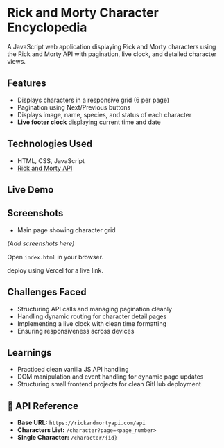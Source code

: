 # Rick and Morty Character Encyclopedia

A JavaScript web application displaying Rick and Morty characters using the Rick and Morty API with pagination, live clock, and detailed character views.

##  Features
- Displays characters in a responsive grid (6 per page)
- Pagination using Next/Previous buttons
- Displays image, name, species, and status of each character
- **Live footer clock** displaying current time and date

## Technologies Used
- HTML, CSS, JavaScript
- [Rick and Morty API](https://rickandmortyapi.com/)

## Live Demo


## Screenshots
- Main page showing character grid

*(Add screenshots here)*


Open `index.html` in your browser.

deploy using Vercel for a live link.

## Challenges Faced
- Structuring API calls and managing pagination cleanly
- Handling dynamic routing for character detail pages
- Implementing a live clock with clean time formatting
- Ensuring responsiveness across devices

## Learnings
- Practiced clean vanilla JS API handling
- DOM manipulation and event handling for dynamic page updates
- Structuring small frontend projects for clean GitHub deployment

## 📌 API Reference
- **Base URL:** `https://rickandmortyapi.com/api`
- **Characters List:** `/character?page=<page_number>`
- **Single Character:** `/character/{id}`
